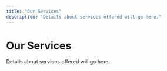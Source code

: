```yaml
---
title: "Our Services"
description: "Details about services offered will go here."
---
```


# Our Services

Details about services offered will go here. 